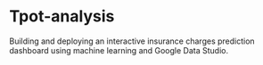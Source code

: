 # Tpot-analysis
Building and deploying an interactive insurance charges prediction dashboard using machine learning and Google Data Studio. 
